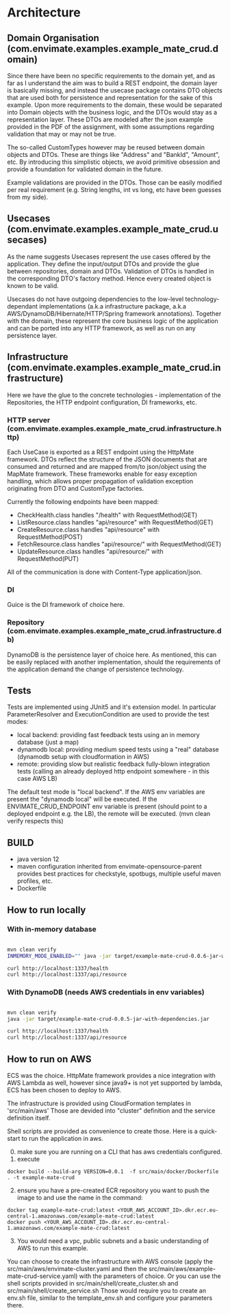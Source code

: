 # Architecture

## Domain Organisation (com.envimate.examples.example_mate_crud.domain)

Since there have been no specific requirements to the domain yet, and as far as I understand the aim was to build a REST
endpoint, the domain layer is basically missing, and instead the usecase package contains DTO objects that are used both for persistence and representation for the sake of this example.
Upon more requirements to the domain, these would be separated into Domain objects with the business logic, and the DTOs
would stay as a representation layer.
These DTOs are modeled after the json example provided in the PDF of the assignment, with some assumptions regarding validation that may or may not be true.

The so-called CustomTypes however may be reused between domain objects and DTOs. These are things like "Address" and "BankId", "Amount", etc. By introducing this simplistic objects, we avoid primitive obsession and provide a foundation for validated domain in the future. 

Example validations are provided in the DTOs. Those can be easily modified per real requirement (e.g. String lengths, int vs long, etc have been guesses from my side).

## Usecases (com.envimate.examples.example_mate_crud.usecases)

As the name suggests Usecases represent the use cases offered by the application. They define the input/output DTOs and 
provide the glue between repositories, domain and DTOs. Validation of DTOs is handled in the corresponding DTO's 
factory method. Hence every created object is known to be valid. 


Usecases do not have outgoing dependencies to the low-level 
technology-dependant implementations (a.k.a infrastructure package, a.k.a AWS/DynamoDB/Hibernate/HTTP/Spring framework
annotations).
Together with the domain, these represent the core business logic of the application and can be ported into any HTTP framework, 
as well as run on any persistence layer. 

## Infrastructure (com.envimate.examples.example_mate_crud.infrastructure)

Here we have the glue to the concrete technologies - implementation of the Repositories, the HTTP endpoint configuration, 
DI frameworks, etc. 

### HTTP server (com.envimate.examples.example_mate_crud.infrastructure.http) 

Each UseCase is exported as a REST endpoint using the HttpMate framework. DTOs reflect the structure of the JSON documents
that are consumed and returned and are mapped from/to json/object using the MapMate framework. These frameworks enable
for easy exception handling, which allows proper propagation of validation exception originating from DTO and CustomType
factories.

Currently the following endpoints have been mapped:

* CheckHealth.class handles "/health" with RequestMethod(GET)
* ListResource.class handles "api/resource" with RequestMethod(GET)
* CreateResource.class handles "api/resource" with RequestMethod(POST)
* FetchResource.class handles "api/resource/<id>" with RequestMethod(GET)
* UpdateResource.class handles "api/resource/<id>" with RequestMethod(PUT)

All of the communication is done with Content-Type application/json.

### DI

Guice is the DI framework of choice here.

### Repository (com.envimate.examples.example_mate_crud.infrastructure.db)  

DynamoDB is the persistence layer of choice here. As mentioned, this can be easily replaced with another implementation, should the
requirements of the application demand the change of persistence technology.

## Tests

Tests are implemented using JUnit5 and it's extension model. In particular ParameterResolver and ExecutionCondition are 
used to provide the test modes: 

* local backend: providing fast feedback tests using an in memory database (just a map)
* dynamodb local: providing medium speed tests using a "real" database (dynamodb setup with cloudformation in AWS)
* remote: providing slow but realistic feedback fully-blown integration tests (calling an already deployed http endpoint somewhere - in this case AWS LB)

The default test mode is "local backend".
If the AWS env variables are present the "dynamodb local" will be executed.
If the ENVIMATE_CRUD_ENDPOINT env variable is present (should point to a deployed endpoint e.g. the LB), the remote will
be executed. 
(mvn clean verify respects this)

## BUILD

* java version 12
* maven configuration inherited from envimate-opensource-parent provides best practices for checkstyle, spotbugs, multiple 
useful maven profiles, etc.
* Dockerfile 


## How to run locally

### With in-memory database

```bash

mvn clean verify
INMEMORY_MODE_ENABLED="" java -jar target/example-mate-crud-0.0.6-jar-with-dependencies.jar

curl http://localhost:1337/health
curl http://localhost:1337/api/resource

```

### With DynamoDB (needs AWS credentials in env variables)

```bash

mvn clean verify
java -jar target/example-mate-crud-0.0.5-jar-with-dependencies.jar

curl http://localhost:1337/health
curl http://localhost:1337/api/resource

```

## How to run on AWS

ECS was the choice. HttpMate framework provides a nice integration with AWS Lambda as well, however since java9+ is not 
yet supported by lambda, ECS has been chosen to deploy to AWS.

The infrastructure is provided using CloudFormation templates in 'src/main/aws'
Those are devided into "cluster" definition and the service definition itself.

Shell scripts are provided as convenience to create those.
Here is a quick-start to run the application in aws.

0. make sure you are running on a CLI that has aws credentials configured.
1. execute 
```
docker build --build-arg VERSION=0.0.1  -f src/main/docker/Dockerfile . -t example-mate-crud
``` 
2. ensure you have a pre-created ECR repository you want to push the image to and use the name in the command:

```
docker tag example-mate-crud:latest <YOUR_AWS_ACCOUNT_ID>.dkr.ecr.eu-central-1.amazonaws.com/example-mate-crud:latest
docker push <YOUR_AWS_ACCOUNT_ID>.dkr.ecr.eu-central-1.amazonaws.com/example-mate-crud:latest
```

3. You would need a vpc, public subnets and a basic understanding of AWS to run this example. 

You can choose to create the infrastructure with AWS console (apply the src/main/aws/envimate-cluster.yaml and then the src/main/aws/example-mate-crud-service.yaml) with the parameters of choice. 
Or you can use the shell scripts provided in  src/main/shell/create_cluster.sh and src/main/shell/create_service.sh
Those would require you to create an env.sh file, similar to the template_env.sh and configure your parameters there.

